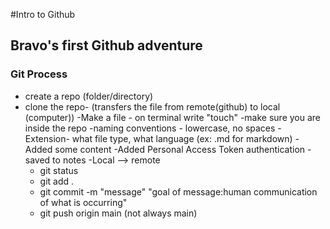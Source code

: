 #Intro to Github

## Bravo's first Github adventure

### Git Process
- create a repo (folder/directory)
- clone the repo- (transfers the file from remote(github) to local (computer))
-Make a file - on terminal write "touch"
  -make sure you are inside the repo
  -naming conventions - lowercase, no spaces
  -Extension- what file type, what language (ex: .md for markdown)
-Added some content
-Added Personal Access Token authentication - saved to notes
-Local --> remote
  - git status
  - git add .
  - git commit -m "message" "goal of message:human communication of what is occurring"
  - git push origin main (not always main)
